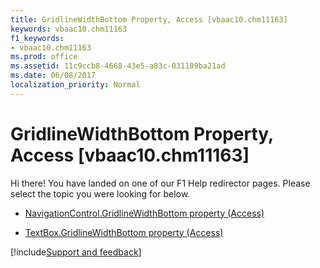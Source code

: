 ```yaml
---
title: GridlineWidthBottom Property, Access [vbaac10.chm11163]
keywords: vbaac10.chm11163
f1_keywords:
- vbaac10.chm11163
ms.prod: office
ms.assetid: 11c9ccb8-4668-43e5-a83c-031109ba21ad
ms.date: 06/08/2017
localization_priority: Normal
---
```



# GridlineWidthBottom Property, Access [vbaac10.chm11163]

Hi there! You have landed on one of our F1 Help redirector pages. Please select the topic you were looking for below.

- [NavigationControl.GridlineWidthBottom property (Access)](https://msdn.microsoft.com/library/513fdb37-b479-7022-e0c7-4f8d8209ede9%28Office.15%29.aspx)

- [TextBox.GridlineWidthBottom property (Access)](https://msdn.microsoft.com/library/4569d053-008b-a4ce-374f-6078f5ea9bee%28Office.15%29.aspx)

[!include[Support and feedback](~/includes/feedback-boilerplate.md)]